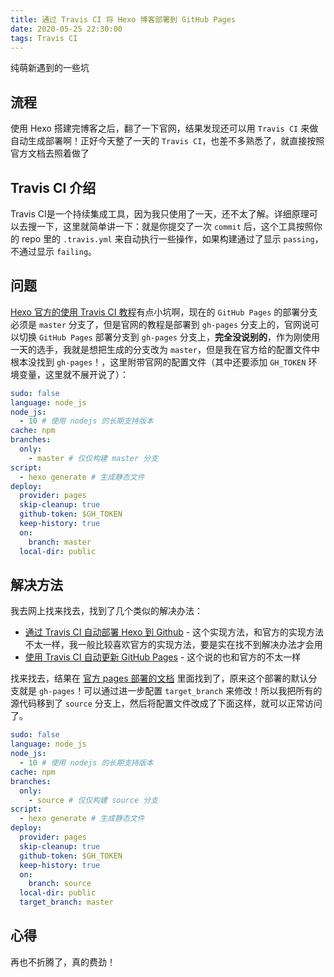 ```yaml
---
title: 通过 Travis CI 将 Hexo 博客部署到 GitHub Pages
date: 2020-05-25 22:30:00
tags: Travis CI
---
```


纯萌新遇到的一些坑
<!--more-->

## 流程

使用 Hexo 搭建完博客之后，翻了一下官网，结果发现还可以用 `Travis CI` 来做自动生成部署啊！正好今天整了一天的 `Travis CI`，也差不多熟悉了，就直接按照官方文档去照着做了

## Travis CI 介绍

Travis CI是一个持续集成工具，因为我只使用了一天，还不太了解。详细原理可以去搜一下，这里就简单讲一下：就是你提交了一次 `commit` 后，这个工具按照你的 repo 里的 `.travis.yml` 来自动执行一些操作，如果构建通过了显示 `passing`，不通过显示 `failing`。

## 问题

[Hexo 官方的使用 Travis CI 教程](https://hexo.io/zh-cn/docs/github-pages)有点小坑啊，现在的 `GitHub Pages` 的部署分支必须是 `master` 分支了，但是官网的教程是部署到 `gh-pages` 分支上的，官网说可以切换 `GitHub Pages` 部署分支到 `gh-pages` 分支上，**完全没说别的**，作为刚使用一天的选手，我就是想把生成的分支改为 `master`，但是我在官方给的配置文件中根本没找到 `gh-pages`！，这里附带官网的配置文件（其中还要添加 `GH_TOKEN` 环境变量，这里就不展开说了）：

```yaml
sudo: false
language: node_js
node_js:
  - 10 # 使用 nodejs 的长期支持版本
cache: npm
branches:
  only:
    - master # 仅仅构建 master 分支
script:
  - hexo generate # 生成静态文件
deploy:
  provider: pages
  skip-cleanup: true
  github-token: $GH_TOKEN
  keep-history: true
  on:
    branch: master
  local-dir: public
```

## 解决方法

我去网上找来找去，找到了几个类似的解决办法：

- [通过 Travis CI 自动部署 Hexo 到 Github](https://garryshield.github.io/2019/04/08/travis-ci/) - 这个实现方法，和官方的实现方法不太一样，我一般比较喜欢官方的实现方法，要是实在找不到解决办法才会用
- [使用 Travis CI 自动更新 GitHub Pages](https://notes.iissnan.com/2016/publishing-github-pages-with-travis-ci/) - 这个说的也和官方的不太一样

找来找去，结果在 [官方 pages 部署的文档](https://docs.travis-ci.com/user/deployment/pages/) 里面找到了，原来这个部署的默认分支就是 `gh-pages`！可以通过进一步配置 `target_branch` 来修改！所以我把所有的源代码移到了 `source` 分支上，然后将配置文件改成了下面这样，就可以正常访问了。

```yaml
sudo: false
language: node_js
node_js:
  - 10 # 使用 nodejs 的长期支持版本
cache: npm
branches:
  only:
    - source # 仅仅构建 source 分支
script:
  - hexo generate # 生成静态文件
deploy:
  provider: pages
  skip-cleanup: true
  github-token: $GH_TOKEN
  keep-history: true
  on:
    branch: source
  local-dir: public
  target_branch: master
```

## 心得

再也不折腾了，真的费劲！
